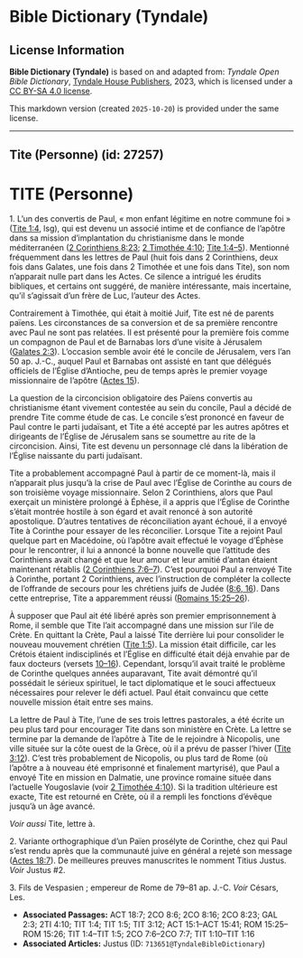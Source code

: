 # Bible Dictionary (Tyndale)

## License Information

**Bible Dictionary (Tyndale)** is based on and adapted from: _Tyndale Open Bible Dictionary_, [Tyndale House Publishers](https://tyndaleopenresources.com/), 2023, which is licensed under a [CC BY-SA 4.0 license](https://creativecommons.org/licenses/by-sa/4.0/legalcode.en).

This markdown version (created `2025-10-20`) is provided under the same license.



--------------------------------

## Tite (Personne) (id: 27257)

TITE (Personne)
===============

1\. L’un des convertis de Paul, « mon enfant légitime en notre commune foi » ([Tite 1:4](https://ref.ly/Titus1:4), lsg), qui est devenu un associé intime et de confiance de l’apôtre dans sa mission d’implantation du christianisme dans le monde méditerranéen ([2 Corinthiens 8:23](https://ref.ly/2Cor8:23); [2 Timothée 4:10](https://ref.ly/2Tim4:10); [Tite 1:4–5](https://ref.ly/Titus1:4-Titus1:5)). Mentionné fréquemment dans les lettres de Paul (huit fois dans 2 Corinthiens, deux fois dans Galates, une fois dans 2 Timothée et une fois dans Tite), son nom n’apparait nulle part dans les Actes. Ce silence a intrigué les érudits bibliques, et certains ont suggéré, de manière intéressante, mais incertaine, qu’il s’agissait d’un frère de Luc, l’auteur des Actes.

Contrairement à Timothée, qui était à moitié Juif, Tite est né de parents païens. Les circonstances de sa conversion et de sa première rencontre avec Paul ne sont pas relatées. Il est présenté pour la première fois comme un compagnon de Paul et de Barnabas lors d’une visite à Jérusalem ([Galates 2:3](https://ref.ly/Gal2:3)). L’occasion semble avoir été le concile de Jérusalem, vers l’an 50 ap. J.\-C., auquel Paul et Barnabas ont assisté en tant que délégués officiels de l’Église d’Antioche, peu de temps après le premier voyage missionnaire de l’apôtre ([Actes 15](https://ref.ly/Acts15:1-Acts15:41)).

La question de la circoncision obligatoire des Païens convertis au christianisme étant vivement contestée au sein du concile, Paul a décidé de prendre Tite comme étude de cas. Le concile s’est prononcé en faveur de Paul contre le parti judaïsant, et Tite a été accepté par les autres apôtres et dirigeants de l’Église de Jérusalem sans se soumettre au rite de la circoncision. Ainsi, Tite est devenu un personnage clé dans la libération de l’Église naissante du parti judaïsant.

Tite a probablement accompagné Paul à partir de ce moment\-là, mais il n’apparait plus jusqu’à la crise de Paul avec l’Église de Corinthe au cours de son troisième voyage missionnaire. Selon 2 Corinthiens, alors que Paul exerçait un ministère prolongé à Éphèse, il a appris que l’Église de Corinthe s’était montrée hostile à son égard et avait renoncé à son autorité apostolique. D’autres tentatives de réconciliation ayant échoué, il a envoyé Tite à Corinthe pour essayer de les réconcilier. Lorsque Tite a rejoint Paul quelque part en Macédoine, où l’apôtre avait effectué le voyage d’Éphèse pour le rencontrer, il lui a annoncé la bonne nouvelle que l’attitude des Corinthiens avait changé et que leur amour et leur amitié d’antan étaient maintenant rétablis ([2 Corinthiens 7:6–7](https://ref.ly/2Cor7:6-2Cor7:7)). C’est pourquoi Paul a renvoyé Tite à Corinthe, portant 2 Corinthiens, avec l’instruction de compléter la collecte de l’offrande de secours pour les chrétiens juifs de Judée ([8:6, 16](https://ref.ly/2Cor8:6,2Cor8:16)). Dans cette entreprise, Tite a apparemment réussi ([Romains 15:25–26](https://ref.ly/Rom15:25-Rom15:26)).

À supposer que Paul ait été libéré après son premier emprisonnement à Rome, il semble que Tite l’ait accompagné dans une mission sur l’ile de Crète. En quittant la Crète, Paul a laissé Tite derrière lui pour consolider le nouveau mouvement chrétien ([Tite 1:5](https://ref.ly/Titus1:5)). La mission était difficile, car les Crétois étaient indisciplinés et l’Église en difficulté était déjà envahie par de faux docteurs (versets [10–16](https://ref.ly/Titus1:10-Titus1:16)). Cependant, lorsqu’il avait traité le problème de Corinthe quelques années auparavant, Tite avait démontré qu’il possédait le sérieux spirituel, le tact diplomatique et le souci affectueux nécessaires pour relever le défi actuel. Paul était convaincu que cette nouvelle mission était entre ses mains.

La lettre de Paul à Tite, l’une de ses trois lettres pastorales, a été écrite un peu plus tard pour encourager Tite dans son ministère en Crète. La lettre se termine par la demande de l’apôtre à Tite de le rejoindre à Nicopolis, une ville située sur la côte ouest de la Grèce, où il a prévu de passer l’hiver ([Tite 3:12](https://ref.ly/Titus3:12)). C’est très probablement de Nicopolis, ou plus tard de Rome (où l’apôtre a à nouveau été emprisonné et finalement martyrisé), que Paul a envoyé Tite en mission en Dalmatie, une province romaine située dans l’actuelle Yougoslavie (voir [2 Timothée 4:10](https://ref.ly/2Tim4:10)). Si la tradition ultérieure est exacte, Tite est retourné en Crète, où il a rempli les fonctions d’évêque jusqu’à un âge avancé.

*Voir aussi* Tite, lettre à.

2\. Variante orthographique d’un Païen prosélyte de Corinthe, chez qui Paul s’est rendu après que la communauté juive en général a rejeté son message ([Actes 18:7](https://ref.ly/Acts18:7)). De meilleures preuves manuscrites le nomment Titius Justus. *Voir* Justus \#2.

3\. Fils de Vespasien ; empereur de Rome de 79–81 ap. J.\-C. *Voir* Césars, Les.

* **Associated Passages:** ACT 18:7; 2CO 8:6; 2CO 8:16; 2CO 8:23; GAL 2:3; 2TI 4:10; TIT 1:4; TIT 1:5; TIT 3:12; ACT 15:1–ACT 15:41; ROM 15:25–ROM 15:26; TIT 1:4–TIT 1:5; 2CO 7:6–2CO 7:7; TIT 1:10–TIT 1:16
* **Associated Articles:** Justus (ID: `713651@TyndaleBibleDictionary`)

